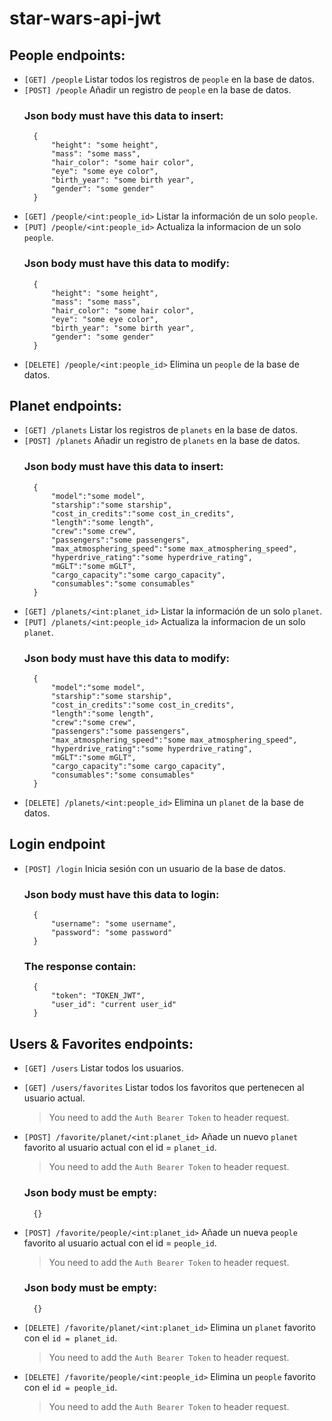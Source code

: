 # star-wars-api-jwt
## People endpoints:
- `[GET] /people` Listar todos los registros de `people` en la base de datos.
- `[POST] /people` Añadir un registro de  `people` en la base de datos.
    ### Json body must have this data to insert:
        {
            "height": "some height",
            "mass": "some mass",
            "hair_color": "some hair color",
            "eye": "some eye color",
            "birth_year": "some birth year",       
            "gender": "some gender"
        }
- `[GET] /people/<int:people_id>` Listar la información de un solo `people`.
- `[PUT] /people/<int:people_id>` Actualiza la informacion de un solo `people`.
    ### Json body must have this data to modify:
        {
            "height": "some height",
            "mass": "some mass",
            "hair_color": "some hair color",
            "eye": "some eye color",
            "birth_year": "some birth year",       
            "gender": "some gender"
        }
- `[DELETE] /people/<int:people_id>` Elimina un `people` de la base de datos.
## Planet endpoints:
- `[GET] /planets` Listar los registros de `planets` en la base de datos.
- `[POST] /planets` Añadir un registro de  `planets` en la base de datos.
    ### Json body must have this data to insert:
        {
            "model":"some model",
	        "starship":"some starship",
	        "cost_in_credits":"some cost_in_credits",
	        "length":"some length",
	        "crew":"some crew",
	        "passengers":"some passengers",
	        "max_atmosphering_speed":"some max_atmosphering_speed",
	        "hyperdrive_rating":"some hyperdrive_rating",
	        "mGLT":"some mGLT",
	        "cargo_capacity":"some cargo_capacity",
	        "consumables":"some consumables"
        }
- `[GET] /planets/<int:planet_id>` Listar la información de un solo `planet`.
- `[PUT] /planets/<int:people_id>` Actualiza la informacion de un solo `planet`.
    ### Json body must have this data to modify:
        {
            "model":"some model",
	        "starship":"some starship",
	        "cost_in_credits":"some cost_in_credits",
	        "length":"some length",
	        "crew":"some crew",
	        "passengers":"some passengers",
	        "max_atmosphering_speed":"some max_atmosphering_speed",
	        "hyperdrive_rating":"some hyperdrive_rating",
	        "mGLT":"some mGLT",
	        "cargo_capacity":"some cargo_capacity",
	        "consumables":"some consumables"
        }
- `[DELETE] /planets/<int:people_id>` Elimina un `planet` de la base de datos.
## Login endpoint
- `[POST] /login` Inicia sesión con un usuario de la base de datos.
    ### Json body must have this data to login:
        {
            "username": "some username",
            "password": "some password"
        }
    ### The response contain:
        {
            "token": "TOKEN_JWT",
            "user_id": "current user_id"
        }
## Users & Favorites endpoints:
- `[GET] /users` Listar todos los usuarios.
- `[GET] /users/favorites` Listar todos los favoritos que pertenecen al usuario actual.
    > You need to add the `Auth Bearer Token` to header request.

- `[POST] /favorite/planet/<int:planet_id>` Añade un nuevo `planet` favorito al usuario actual con el id = `planet_id`.
    > You need to add the `Auth Bearer Token` to header request.
    ### Json body must be empty:
        {}
- `[POST] /favorite/people/<int:planet_id>` Añade un nueva `people` favorito al usuario actual con el id = `people_id`.
    > You need to add the `Auth Bearer Token` to header request. 
    ### Json body must be empty:
        {}
- `[DELETE] /favorite/planet/<int:planet_id>` Elimina un `planet` favorito con el `id = planet_id`.
    > You need to add the `Auth Bearer Token` to header request. 
- `[DELETE] /favorite/people/<int:people_id>` Elimina un `people` favorito con el `id = people_id`.
    > You need to add the `Auth Bearer Token` to header request. 
